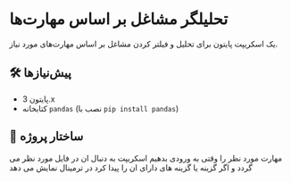 <!-- ctrl + shit + v  برای خوشگل شدن-->
# تحلیلگر مشاغل بر اساس مهارت‌ها

یک اسکریپت پایتون برای تحلیل و فیلتر کردن مشاغل بر اساس مهارت‌های مورد نیاز.

## 🛠️ پیش‌نیازها
- پایتون 3.x
- کتابخانه `pandas` (نصب با `pip install pandas`)

## 📁 ساختار پروژه

مهارت مورد نظر را وقتی به ورودی بدهیم اسکریپت به دنبال ان در فایل مورد نظر می گردد 
و اگر گزینه یا گزینه های دارای ان را پیدا کرد در ترمینال نمایش می دهد

